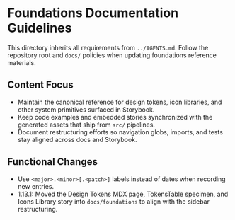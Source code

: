 # Foundations Documentation Guidelines

This directory inherits all requirements from `../AGENTS.md`. Follow the repository root and `docs/` policies when updating foundations reference materials.

## Content Focus
- Maintain the canonical reference for design tokens, icon libraries, and other system primitives surfaced in Storybook.
- Keep code examples and embedded stories synchronized with the generated assets that ship from `src/` pipelines.
- Document restructuring efforts so navigation globs, imports, and tests stay aligned across docs and Storybook.

## Functional Changes
- Use `<major>.<minor>[.<patch>]` labels instead of dates when recording new entries.
- 1.13.1: Moved the Design Tokens MDX page, TokensTable specimen, and Icons Library story into `docs/foundations` to align with the sidebar restructuring.
